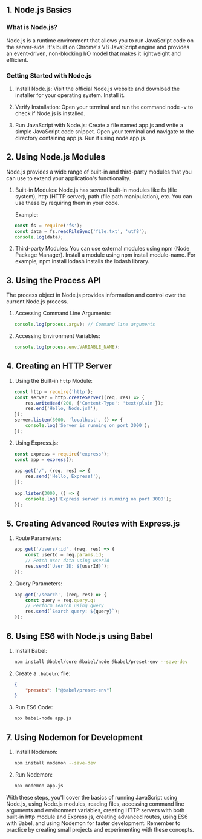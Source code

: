 ## 1. Node.js Basics

### What is Node.js?
Node.js is a runtime environment that allows you to run JavaScript code on the server-side. It's built on Chrome's V8 JavaScript engine and provides an event-driven, non-blocking I/O model that makes it lightweight and efficient.

### Getting Started with Node.js
1. Install Node.js: Visit the official Node.js website and download the installer for your operating system. Install it.

2. Verify Installation: Open your terminal and run the command node -v to check if Node.js is installed.

3. Run JavaScript with Node.js: Create a file named app.js and write a simple JavaScript code snippet. Open your terminal and navigate to the directory containing app.js. Run it using node app.js.

## 2. Using Node.js Modules

Node.js provides a wide range of built-in and third-party modules that you can use to extend your application's functionality.

1. Built-in Modules: Node.js has several built-in modules like fs (file system), http (HTTP server), path (file path manipulation), etc. You can use these by requiring them in your code.
   
   Example:
   
```javascript
   const fs = require('fs');
   const data = fs.readFileSync('file.txt', 'utf8');
   console.log(data);
```   

2. Third-party Modules: You can use external modules using npm (Node Package Manager). Install a module using npm install module-name. For example, npm install lodash installs the lodash library.

## 3. Using the Process API

The process object in Node.js provides information and control over the current Node.js process.

1. Accessing Command Line Arguments:
   
```javascript
   console.log(process.argv); // Command line arguments
```   

2. Accessing Environment Variables:
   
```javascript
   console.log(process.env.VARIABLE_NAME);
```   

## 4. Creating an HTTP Server

1. Using the Built-in `http` Module:
   
```javascript
   const http = require('http');
   const server = http.createServer((req, res) => {
       res.writeHead(200, {'Content-Type': 'text/plain'});
       res.end('Hello, Node.js!');
   });
   server.listen(3000, 'localhost', () => {
       console.log('Server is running on port 3000');
   });
```   

2. Using Express.js:
   
```javascript
   const express = require('express');
   const app = express();
   
   app.get('/', (req, res) => {
       res.send('Hello, Express!');
   });
   
   app.listen(3000, () => {
       console.log('Express server is running on port 3000');
   });
```

## 5. Creating Advanced Routes with Express.js

1. Route Parameters:
   
```javascript
   app.get('/users/:id', (req, res) => {
       const userId = req.params.id;
       // Fetch user data using userId
       res.send(`User ID: ${userId}`);
   });
 ```

2. Query Parameters:
   
```javascript
   app.get('/search', (req, res) => {
       const query = req.query.q;
       // Perform search using query
       res.send(`Search query: ${query}`);
   });
```
   

## 6. Using ES6 with Node.js using Babel

1. Install Babel:
   
```bash
   npm install @babel/core @babel/node @babel/preset-env --save-dev
```
   

2. Create a `.babelrc` file:
   
```json
   {
       "presets": ["@babel/preset-env"]
   }
```

3. Run ES6 Code:
   
```bash
   npx babel-node app.js
```

## 7. Using Nodemon for Development

1. Install Nodemon:
   
```bash
   npm install nodemon --save-dev
 ```

2. Run Nodemon:
   
```bash
   npx nodemon app.js
```

With these steps, you'll cover the basics of running JavaScript using Node.js, using Node.js modules, reading files, accessing command line arguments and environment variables, creating HTTP servers with both built-in http module and Express.js, creating advanced routes, using ES6 with Babel, and using Nodemon for faster development. Remember to practice by creating small projects and experimenting with these concepts.
